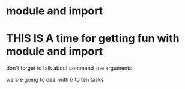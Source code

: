 # module and import

# THIS IS A time for getting fun with module and import

don't forget to talk about command line arguments

we are going to deal with 6 to ten tasks

